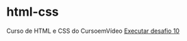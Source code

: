 # html-css
 Curso de HTML e CSS do CursoemVídeo
<a href="https://williamsilvapeixoto.github.io/html-css/desafios/desafio010-mod2-jeito-correto/android.html">Executar desafio 10</a>